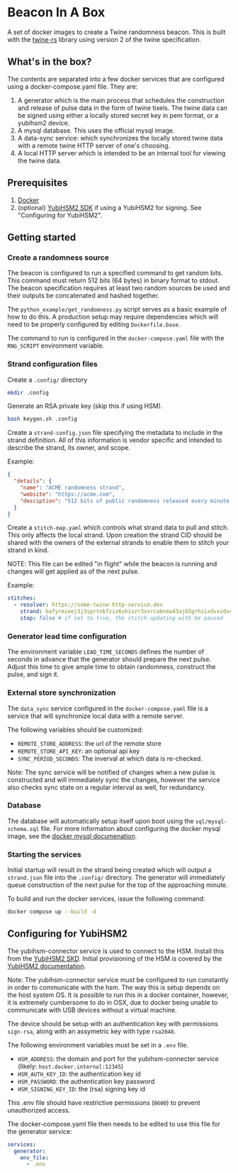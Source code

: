 # Beacon In A Box

A set of docker images to create a Twine randomness beacon. This is built with
the [twine-rs](https://github.com/twine-protocol/twine-rs) library using
version 2 of the twine specification.

## What's in the box?

The contents are separated into a few docker services that are configured
using a docker-compose.yaml file. They are:

1. A generator which is the main process that schedules the construction
and release of pulse data in the form of twine tixels. The twine data
can be signed using either a locally stored secret key in pem format, or
a yubihsm2 device.
2. A mysql database. This uses the official mysql image.
3. A data-sync service: which synchronizes the locally stored twine data
with a remote twine HTTP server of one's choosing.
4. A local HTTP server which is intended to be an internal tool for viewing
the twine data.

## Prerequisites

1. [Docker](https://www.docker.com/)
2. (optional) [YubiHSM2 SDK](https://developers.yubico.com/YubiHSM2/Releases/) if
using a YubiHSM2 for signing. See "Configuring for YubiHSM2".

## Getting started

### Create a randomness source

The beacon is configured to run a specified command to get random bits.
This command must return 512 bits (64 bytes) in binary format to stdout.
The beacon specification requires at least two random sources be used
and their outputs be concatenated and hashed together.

The `python_example/get_randomness.py` script serves as a basic example
of how to do this. A production setup may require dependencies which
will need to be properly configured by editing `Dockerfile.base`.

The command to run is configured in the `docker-compose.yaml` file
with the `RNG_SCRIPT` environment variable.

### Strand configuration files

Create a `.config/` directory

```sh
mkdir .config
```

Generate an RSA private key (skip this if using HSM).

```sh
bash keygen.sh .config
```

Create a `strand-config.json` file specifying the metadata to include in the
strand definition. All of this information is vendor specific and intended
to describe the strand, its owner, and scope.

Example:

```json
{
  "details": {
    "name": "ACME randomness strand",
    "website": "https://acme.com",
    "desciption": "512 bits of public randomness released every minute."
  }
}
```

Create a `stitch-map.yaml` which controls what strand data to pull and
stitch. This only affects the local strand. Upon creation the strand CID
should be shared with the owners of the external strands to enable them
to stitch your strand in kind.

NOTE: This file can be edited "in flight" while the beacon is running
and changes will get applied as of the next pulse.

Example:

```yaml
stitches:
  - resolver: https://some-twine-http-service.dev
    strand: bafyrmieej3j3sprtnbfziv6vhixzr3xxrcabnma43ajb5grhsixdvxzdvu
    stop: false # if set to true, the stitch updating with be paused
```

### Generator lead time configuration

The environment variable `LEAD_TIME_SECONDS` defines the number of seconds
in advance that the generator should prepare the next pulse. Adjust this time
to give ample time to obtain randomness, construct the pulse, and sign it.

### External store synchronization

The `data_sync` service configured in the `docker-compose.yaml` file is a service
that will synchronize local data with a remote server.

The following variables should be customized:

- `REMOTE_STORE_ADDRESS`: the url of the remote store
- `REMOTE_STORE_API_KEY`: an optional api key
- `SYNC_PERIOD_SECONDS`: The inverval at which data is re-checked.

Note: The sync service will be notified of changes when a new pulse is constructed
and will immediately sync the changes, however the service also checks
sync state on a regular interval as well, for redundancy.

### Database

The database will automatically setup itself upon boot using the
`sql/mysql-schema.sql` file. For more information about configuring
the docker mysql image, see the [docker mysql documenation](https://hub.docker.com/_/mysql/).

### Starting the services

Initial startup will result in the strand being created which will output
a `strand.json` file into the `.config/` directory. The generator
will immediately queue construction of the next pulse for the
top of the approaching minute.

To build and run the docker services, issue the following command:

```sh
docker compose up --build -d
```

## Configuring for YubiHSM2

The yubihsm-connector service is used to connect to the HSM. Install this from the
[YubiHSM2 SKD](https://developers.yubico.com/YubiHSM2/Releases/). Initial
provisioning of the HSM is covered by the [YubiHSM2 documentation](https://docs.yubico.com/hardware/yubihsm-2/hsm-2-user-guide/hsm2-introduction.html).

Note: The yubihsm-connector service must be configured to run constantly in order to
communicate with the hsm. The way this is setup depends on the host system OS. It is possible to run this in a docker container, however, it is extremely cumbersome
to do in OSX, due to docker being unable to communicate with USB devices without
a virtual machine.

The device should be setup with an authentication key with permissions `sign-rsa`,
along with an assymetric key with type `rsa2048`.

The following environment variables must be set in a `.env` file.

- `HSM_ADDRESS`: the domain and port for the yubihsm-connecter service (likely: `host.docker.internal:12345`)
- `HSM_AUTH_KEY_ID`: the authentication key id
- `HSM_PASSWORD`: the authentication key password
- `HSM_SIGNING_KEY_ID`: the (rsa) signing key id

This .env file should have restrictive permissions (`0600`) to prevent unauthorized
access.

The docker-compose.yaml file then needs to be edited to use this file for the
generator service:

```yaml
services:
  generator:
    env_file:
      - .env
```

